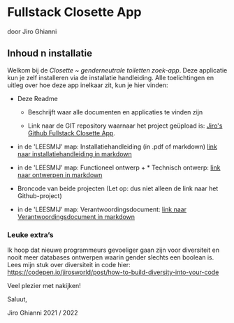 # Fullstack Closette App

door Jiro Ghianni

## Inhoud n installatie

Welkom bij de _Closette ~ genderneutrale toiletten zoek-app_. Deze applicatie kun je zelf installeren via de installatie handleiding. Alle toelichtingen en uitleg over hoe deze app inelkaar zit, kun je hier vinden:

* Deze Readme

    * Beschrijft waar alle documenten en applicaties te vinden zijn

    * Link naar de GIT repository waarnaar het project geüpload
is: [Jiro's Github Fullstack Closette App](https://github.com/JirosWorld/fullstack-closette-app).

* in de 'LEESMIJ' map: Installatiehandleiding (in .pdf of markdown) [link naar installatiehandleiding in markdown](leesmij/installatiehandleiding.md)

* in de 'LEESMIJ' map: Functioneel ontwerp + * Technisch ontwerp: [link naar ontwerpen in markdown](leesmij/functioneel-technisch.md)

* Broncode van beide projecten (Let op: dus niet alleen de link naar het Github-project)

* in de 'LEESMIJ' map: Verantwoordingsdocument: [link naar Verantwoordingsdocument in markdown](leesmij/verantwoordingsdocument.md)

### Leuke extra’s

Ik hoop dat nieuwe programmeurs gevoeliger gaan zijn voor diversiteit en nooit meer databases ontwerpen waarin gender slechts een boolean is. 
Lees mijn stuk over diversiteit in code hier:
https://codepen.io/jirosworld/post/how-to-build-diversity-into-your-code


Veel plezier met nakijken!

Saluut,

Jiro Ghianni
2021 / 2022